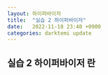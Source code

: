 ```yaml
---
layout: 하이퍼바이저
title:  "실습 2 하이퍼바이저"
date:   2022-11-18 23:40 +0900
categories: darktemi update
---
```


## 실습 2 하이퍼바이저 란

